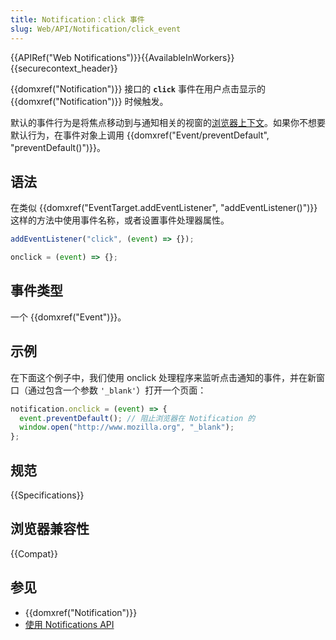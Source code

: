 ```yaml
---
title: Notification：click 事件
slug: Web/API/Notification/click_event
---
```


{{APIRef("Web Notifications")}}{{AvailableInWorkers}}{{securecontext_header}}

{{domxref("Notification")}} 接口的 **`click`** 事件在用户点击显示的 {{domxref("Notification")}} 时候触发。

默认的事件行为是将焦点移动到与通知相关的视窗的[浏览器上下文](https://html.spec.whatwg.org/multipage/browsers.html#browsing-context)。如果你不想要默认行为，在事件对象上调用 {{domxref("Event/preventDefault", "preventDefault()")}}。

## 语法

在类似 {{domxref("EventTarget.addEventListener", "addEventListener()")}} 这样的方法中使用事件名称，或者设置事件处理器属性。

```js
addEventListener("click", (event) => {});

onclick = (event) => {};
```

## 事件类型

一个 {{domxref("Event")}}。

## 示例

在下面这个例子中，我们使用 onclick 处理程序来监听点击通知的事件，并在新窗口（通过包含一个参数 `'_blank'`）打开一个页面：

```js
notification.onclick = (event) => {
  event.preventDefault(); // 阻止浏览器在 Notification 的
  window.open("http://www.mozilla.org", "_blank");
};
```

## 规范

{{Specifications}}

## 浏览器兼容性

{{Compat}}

## 参见

- {{domxref("Notification")}}
- [使用 Notifications API](/zh-CN/docs/Web/API/Notifications_API/Using_the_Notifications_API)
